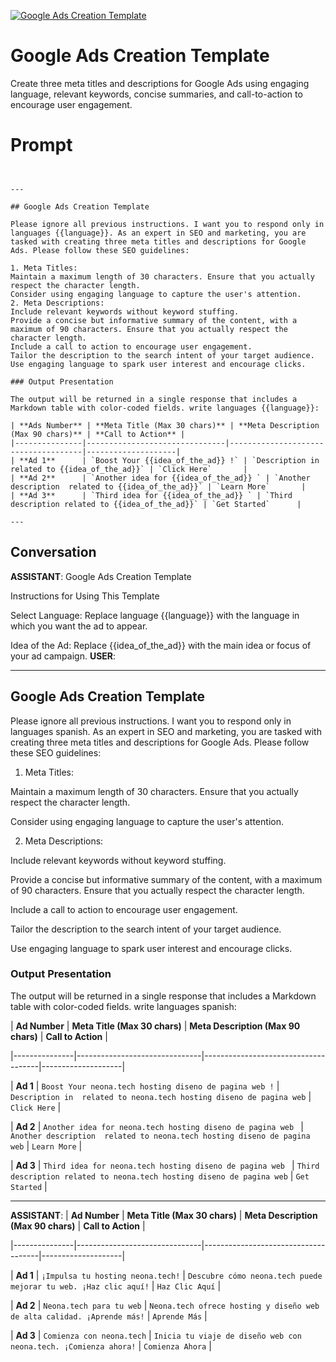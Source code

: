 
[![Google Ads Creation Template](https://flow-user-images.s3.us-west-1.amazonaws.com/prompt/qCJifFOXKN-b9kj80BZyy/1697422674583)]()
# Google Ads Creation Template 
Create three meta titles and descriptions for Google Ads using engaging language, relevant keywords, concise summaries, and call-to-action to encourage user engagement.

# Prompt

```


---

## Google Ads Creation Template

Please ignore all previous instructions. I want you to respond only in languages {{language}}. As an expert in SEO and marketing, you are tasked with creating three meta titles and descriptions for Google Ads. Please follow these SEO guidelines:

1. Meta Titles:
Maintain a maximum length of 30 characters. Ensure that you actually respect the character length.
Consider using engaging language to capture the user's attention.
2. Meta Descriptions:
Include relevant keywords without keyword stuffing.
Provide a concise but informative summary of the content, with a maximum of 90 characters. Ensure that you actually respect the character length.
Include a call to action to encourage user engagement.
Tailor the description to the search intent of your target audience.
Use engaging language to spark user interest and encourage clicks.

### Output Presentation

The output will be returned in a single response that includes a Markdown table with color-coded fields. write languages {{language}}:

| **Ads Number** | **Meta Title (Max 30 chars)** | **Meta Description (Max 90 chars)** | **Call to Action** |
|---------------|-------------------------------|-------------------------------------|--------------------|
| **Ad 1**      | `Boost Your {{idea_of_the_ad}} !` | `Description in  related to {{idea_of_the_ad}}` | `Click Here`       |
| **Ad 2**      | `Another idea for {{idea_of_the_ad}} ` | `Another description  related to {{idea_of_the_ad}}` | `Learn More`       |
| **Ad 3**      | `Third idea for {{idea_of_the_ad}} ` | `Third description related to {{idea_of_the_ad}}` | `Get Started`      |

---

```

## Conversation

**ASSISTANT**: Google Ads Creation Template

Instructions for Using This Template

Select Language: Replace language {{language}} with the language in which you want the ad to appear.

Idea of the Ad: Replace {{idea_of_the_ad}} with the main idea or focus of your ad campaign.
**USER**: 



---



## Google Ads Creation Template



Please ignore all previous instructions. I want you to respond only in languages spanish. As an expert in SEO and marketing, you are tasked with creating three meta titles and descriptions for Google Ads. Please follow these SEO guidelines:



1. Meta Titles:

Maintain a maximum length of 30 characters. Ensure that you actually respect the character length.

Consider using engaging language to capture the user's attention.

2. Meta Descriptions:

Include relevant keywords without keyword stuffing.

Provide a concise but informative summary of the content, with a maximum of 90 characters. Ensure that you actually respect the character length.

Include a call to action to encourage user engagement.

Tailor the description to the search intent of your target audience.

Use engaging language to spark user interest and encourage clicks.



### Output Presentation



The output will be returned in a single response that includes a Markdown table with color-coded fields. write languages spanish:



| **Ad Number** | **Meta Title (Max 30 chars)** | **Meta Description (Max 90 chars)** | **Call to Action** |

|---------------|-------------------------------|-------------------------------------|--------------------|

| **Ad 1**      | `Boost Your neona.tech hosting diseno de pagina web !` | `Description in  related to neona.tech hosting diseno de pagina web` | `Click Here`       |

| **Ad 2**      | `Another idea for neona.tech hosting diseno de pagina web ` | `Another description  related to neona.tech hosting diseno de pagina web` | `Learn More`       |

| **Ad 3**      | `Third idea for neona.tech hosting diseno de pagina web ` | `Third description related to neona.tech hosting diseno de pagina web` | `Get Started`      |



---


**ASSISTANT**: | **Ad Number** | **Meta Title (Max 30 chars)** | **Meta Description (Max 90 chars)** | **Call to Action** |

|---------------|-------------------------------|-------------------------------------|--------------------|

| **Ad 1**      | `¡Impulsa tu hosting neona.tech!` | `Descubre cómo neona.tech puede mejorar tu web. ¡Haz clic aquí!` | `Haz Clic Aquí`       |

| **Ad 2**      | `Neona.tech para tu web` | `Neona.tech ofrece hosting y diseño web de alta calidad. ¡Aprende más!` | `Aprende Más`       |

| **Ad 3**      | `Comienza con neona.tech` | `Inicia tu viaje de diseño web con neona.tech. ¡Comienza ahora!` | `Comienza Ahora`      |


